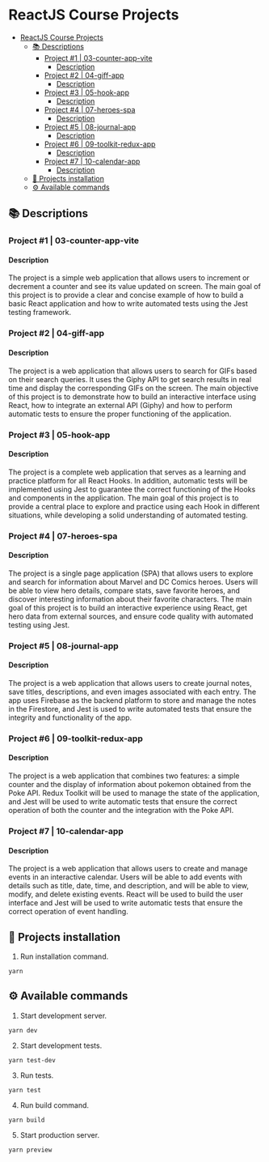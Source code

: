 # ReactJS Course Projects

- [ReactJS Course Projects](#reactjs-course-projects)
  - [📚 Descriptions](#-descriptions)
    - [Project #1 | 03-counter-app-vite](#project-1--03-counter-app-vite)
      - [Description](#description)
    - [Project #2 | 04-giff-app](#project-2--04-giff-app)
      - [Description](#description-1)
    - [Project #3 | 05-hook-app](#project-3--05-hook-app)
      - [Description](#description-2)
    - [Project #4 | 07-heroes-spa](#project-4--07-heroes-spa)
      - [Description](#description-3)
    - [Project #5 | 08-journal-app](#project-5--08-journal-app)
      - [Description](#description-4)
    - [Project #6 | 09-toolkit-redux-app](#project-6--09-toolkit-redux-app)
      - [Description](#description-5)
    - [Project #7 | 10-calendar-app](#project-7--10-calendar-app)
      - [Description](#description-6)
  - [🎹 Projects installation](#-projects-installation)
  - [⚙️ Available commands](#️-available-commands)

## 📚 Descriptions

### Project #1 | 03-counter-app-vite

#### Description

The project is a simple web application that allows users to increment or decrement a counter and see its value updated on screen. The main goal of this project is to provide a clear and concise example of how to build a basic React application and how to write automated tests using the Jest testing framework.

### Project #2 | 04-giff-app

#### Description

The project is a web application that allows users to search for GIFs based on their search queries. It uses the Giphy API to get search results in real time and display the corresponding GIFs on the screen. The main objective of this project is to demonstrate how to build an interactive interface using React, how to integrate an external API (Giphy) and how to perform automatic tests to ensure the proper functioning of the application.

### Project #3 | 05-hook-app

#### Description

The project is a complete web application that serves as a learning and practice platform for all React Hooks. In addition, automatic tests will be implemented using Jest to guarantee the correct functioning of the Hooks and components in the application. The main goal of this project is to provide a central place to explore and practice using each Hook in different situations, while developing a solid understanding of automated testing.

### Project #4 | 07-heroes-spa

#### Description

The project is a single page application (SPA) that allows users to explore and search for information about Marvel and DC Comics heroes. Users will be able to view hero details, compare stats, save favorite heroes, and discover interesting information about their favorite characters. The main goal of this project is to build an interactive experience using React, get hero data from external sources, and ensure code quality with automated testing using Jest.

### Project #5 | 08-journal-app

#### Description

The project is a web application that allows users to create journal notes, save titles, descriptions, and even images associated with each entry. The app uses Firebase as the backend platform to store and manage the notes in the Firestore, and Jest is used to write automated tests that ensure the integrity and functionality of the app.

### Project #6 | 09-toolkit-redux-app

#### Description

The project is a web application that combines two features: a simple counter and the display of information about pokemon obtained from the Poke API. Redux Toolkit will be used to manage the state of the application, and Jest will be used to write automatic tests that ensure the correct operation of both the counter and the integration with the Poke API.

### Project #7 | 10-calendar-app

#### Description

The project is a web application that allows users to create and manage events in an interactive calendar. Users will be able to add events with details such as title, date, time, and description, and will be able to view, modify, and delete existing events. React will be used to build the user interface and Jest will be used to write automatic tests that ensure the correct operation of event handling.

## 🎹 Projects installation

1. Run installation command.

```
yarn
```

## ⚙️ Available commands

1. Start development server.

```
yarn dev
```

2. Start development tests.

```
yarn test-dev
```

3. Run tests.

```
yarn test
```

4. Run build command.

```
yarn build
```

5. Start production server.

```
yarn preview
```
